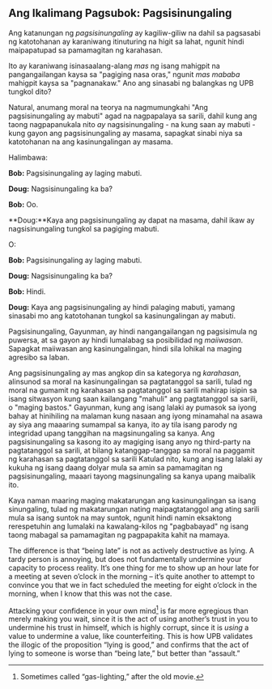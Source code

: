 ## Ang Ikalimang Pagsubok: Pagsisinungaling

Ang katanungan ng *pagsisinungaling* ay kagiliw-giliw na dahil sa pagsasabi ng katotohanan ay karaniwang itinuturing na higit sa lahat, ngunit hindi maipapatupad sa pamamagitan ng karahasan.

Ito ay karaniwang isinasaalang-alang *mas* ng isang mahigpit na pangangailangan kaysa sa "pagiging nasa oras," ngunit *mas mababa* mahigpit kaysa sa "pagnanakaw." Ano ang sinasabi ng balangkas ng UPB tungkol dito?

Natural, anumang moral na teorya na nagmumungkahi "Ang pagsisinungaling ay mabuti" agad na nagpapalaya sa sarili, dahil kung ang taong nagpapanukala nito *ay* nagsisinungaling - na kung saan ay mabuti - kung gayon ang pagsisinungaling ay masama, sapagkat sinabi niya sa katotohanan na ang kasinungalingan ay masama.

Halimbawa:

**Bob:** Pagsisinungaling ay laging mabuti.

**Doug:** Nagsisinungaling ka ba?

**Bob:** Oo.

**Doug:**Kaya ang pagsisinungaling ay dapat na masama, dahil ikaw ay nagsisinungaling tungkol sa pagiging mabuti.

O:

**Bob:** Pagsisinungaling ay laging mabuti.

**Doug:** Nagsisinungaling ka ba?

**Bob:** Hindi.

**Doug:** Kaya ang pagsisinungaling ay hindi palaging mabuti, yamang sinasabi mo ang katotohanan tungkol sa kasinungalingan ay mabuti.

Pagsisinungaling, Gayunman, ay hindi nangangailangan ng pagsisimula ng puwersa, at sa gayon ay hindi lumalabag sa posibilidad ng *maiiwasan*. Sapagkat maiiwasan ang kasinungalingan, hindi sila lohikal na maging agresibo sa laban.

Ang pagsisinungaling ay mas angkop din sa kategorya ng *karahasan*, alinsunod sa moral na kasinungalingan sa pagtatanggol sa sarili, tulad ng moral na gumamit ng karahasan sa pagtatanggol sa sarili mahirap isipin sa isang sitwasyon kung saan kailangang "mahuli" ang pagtatanggol sa sarili, o "maging bastos." Gayunman, kung ang isang lalaki ay pumasok sa iyong bahay at hinihiling na malaman kung nasaan ang iyong minamahal na asawa ay siya ang maaaring sumampal sa kanya, ito ay tila isang parody ng integridad upang tanggihan na magsinungaling sa kanya. Ang pagsisinungaling sa kasong ito ay magiging isang anyo ng third-party na pagtatanggol sa sarili, at bilang katanggap-tanggap sa moral na paggamit ng karahasan sa pagtatanggol sa sarili Katulad nito, kung ang isang lalaki ay kukuha ng isang daang dolyar mula sa amin sa pamamagitan ng pagsisinungaling, maaari tayong magsinungaling sa kanya upang maibalik ito.

Kaya naman maaring maging makatarungan ang kasinungalingan sa isang sinungaling, tulad ng makatarungan nating maipagtatanggol ang ating sarili mula sa isang suntok na may suntok, ngunit hindi namin eksaktong rerespetuhin ang lumalaki na kawalang-kilos ng "pagbabayad" ng isang taong mabagal sa pamamagitan ng pagpapakita kahit na mamaya.

The difference is that “being late” is not as actively destructive as lying. A tardy person is annoying, but does not fundamentally undermine your capacity to process reality. It’s one thing for me to show up an hour late for a meeting at seven o’clock in the morning – it’s quite another to attempt to convince you that we in fact scheduled the meeting for eight o’clock in the morning, when I know that this was not the case.

Attacking your confidence in your own mind[^5] is far more egregious than merely making you wait, since it is the act of using another’s trust in you to undermine his trust in himself, which is highly corrupt, since it is *using* a value to undermine a value, like counterfeiting. This is how UPB validates the illogic of the proposition “lying is good,” and confirms that the act of lying to someone is worse than “being late,” but better than “assault.”

[^5]: Sometimes called “gas-lighting,” after the old movie.